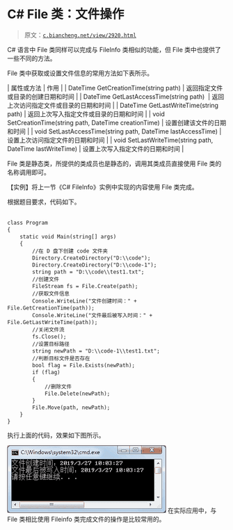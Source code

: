 # C# File 类：文件操作

> 原文：[`c.biancheng.net/view/2920.html`](http://c.biancheng.net/view/2920.html)

C# 语言中 File 类同样可以完成与 FileInfo 类相似的功能，但 File 类中也提供了一些不同的方法。

File 类中获取或设置文件信息的常用方法如下表所示。

| 属性或方法 | 作用 |
| DateTime GetCreationTime(string path) | 返回指定文件或目录的创建日期和时间 |
| DateTime GetLastAccessTime(string path)  | 返回上次访问指定文件或目录的日期和时间 |
| DateTime GetLastWriteTime(string path) | 返回上次写入指定文件或目录的日期和时间 |
| void SetCreationTime(string path, DateTime creationTime) | 设置创建该文件的日期和时间 |
| void SetLastAccessTime(string path, DateTime lastAccessTime) | 设置上次访问指定文件的日期和时间 |
| void SetLastWriteTime(string path, DateTime lastWriteTime) | 设置上次写入指定文件的日期和时间 |

File 类是静态类，所提供的类成员也是静态的，调用其类成员直接使用 File 类的名称调用即可。

【实例】将上一节《C# FileInfo》实例中实现的内容使用 File 类完成。

根据题目要求，代码如下。

```

class Program
{
    static void Main(string[] args)
    {
        //在 D 盘下创建 code 文件夹
        Directory.CreateDirectory("D:\\code");
        Directory.CreateDirectory("D:\\code-1");
        string path = "D:\\code\\test1.txt";
        //创建文件
        FileStream fs = File.Create(path);
        //获取文件信息
        Console.WriteLine("文件创建时间：" + File.GetCreationTime(path));
        Console.WriteLine("文件最后被写入时间：" + File.GetLastWriteTime(path));
        //关闭文件流
        fs.Close();
        //设置目标路径
        string newPath = "D:\\code-1\\test1.txt";
        //判断目标文件是否存在
        bool flag = File.Exists(newPath);
        if (flag)
        {
            //删除文件
            File.Delete(newPath);
        }
        File.Move(path, newPath);
    }
}
```

执行上面的代码，效果如下图所示。

![File 类的使用](img/5d891f9622db2c89e126900519036728.png)
在实际应用中，与 File 类相比使用 Fileinfo 类完成文件的操作是比较常用的。